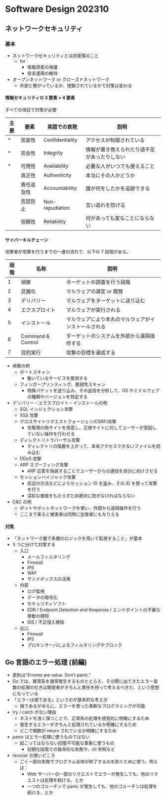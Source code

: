 # Software Design 202310

## ネットワークセキュリティ

### 基本

- ネットワークセキュリティとは防衛策のこと
  - for
    - 情報資産の保護
    - 安全運用の維持
- オープンネットワーク or クローズドネットワーク
  - 外部と繋がっているか、閉鎖されているかで対策は変わる

#### 情報セキュリティの 3 要素 + 4 要素

すべての項目で対策が必要

| 主要 | 要素       | 英語での表現    | 説明                                         |
| ---- | ---------- | --------------- | -------------------------------------------- |
| \*   | 気密性     | Confidentiality | アクセスが制限されている                     |
| \*   | 完全性     | Integrity       | 情報が書き換えられたり過不足があったりしない |
| \*   | 可用性     | Availability    | 必要な人がいつでも使えること                 |
|      | 真正性     | Authenticity    | 本当にその人かどうか                         |
|      | 責任追及性 | Accountability  | 誰が何をしたかを追跡できる                   |
|      | 否認防止   | Non-repudiation | 言い逃れを防げる                             |
|      | 信頼性     | Reliability     | 何があっても変なことにならない               |

#### サイバーキルチェーン

攻撃者が攻撃を行うまでの一連の流れで、以下の 7 段階がある。

| 段階 | 名称              | 説明                                                 |
| ---- | ----------------- | ---------------------------------------------------- |
| 1    | 偵察              | ターゲットの調査を行う段階                           |
| 2    | 武器化            | マルウェアの選定 or 開発                             |
| 3    | デリバリー        | マルウェアをターゲットに送り込む                     |
| 4    | エクスプロイト    | マルウェアが実行される                               |
| 5    | インストール      | マルウェアにより本丸のマルウェアがインストールされる |
| 6    | Command & Control | ターゲットのシステムを外部から遠隔操作する           |
| 7    | 目的実行          | 攻撃の目標を達成する                                 |

- 偵察の例
  - ポートスキャン
    - 動いているサービスを推測する
  - フィンガープリンティング、脆弱性スキャン
    - 特殊パケットを送り込み、その返信を分析して、OS やミドルウェアの種類やバージョンを特定する
- デリバリー・エクスプロイト・インストールの例
  - SQL インジェクション攻撃
  - XSS 攻撃
  - クロスサイトリクエストフォージェリ(CSRF)攻撃
    - 攻撃用の偽サイトを用意し、正規サイトに対してユーザーが意図していない操作を行わせる
  - ディレクトリトラバーサル攻撃
    - ディレクトリの階層を上がって、本来アクセスできないファイルを読み込む
  - DDoS 攻撃
  - ARP スプーフィング攻撃
    - ARP 応答を偽装することでユーザーからの通信を自分に向けさせる
  - セッションハイジャック攻撃
    - 前述の方法などによりセッション ID を盗み、その ID を使って攻撃を行う
    - 深刻な被害をもたらすため絶対に防がなければならない
- C&C の例
  - ボットやボットネットワークを使い、外部から遠隔操作を行う
  - ここまで来ると被害者は同時に加害者にもなりえる

#### 対策

- 「ネットワーク層で多層のロジックを用いて監視すること」が基本
- 3 つに分けて対策する
  - 入口
    - メールフィルタリング
    - Firewall
    - IPS
    - WAF
    - サンドボックスの活用
  - 内部
    - ログ監視
    - データの暗号化
    - セキュリティソフト
    - EDR / Endpoint Detection and Response / エンドポイントの不審な挙動の検知
    - IDS / 不正侵入検知
  - 出口
    - Firewall
    - IPS
    - プロキシサーバによるフィルタリングやブロック

## Go 言語のエラー処理 (前編)

- 原則は"Errores are value. Don't panic."
- Go では、異常系を通常発生するものととらえ、その際に出てきたエラー変数の処理の仕方は開発者がきちんと責任を持って考えるべきだ、という思想になっている
- 「エラーは値である」というのが基本的な考え方
  - 値であるがゆえに、エラーを使った柔軟なプログラミングが可能
- try / catch がない理由
  - ネストを浅く保つことで、正常系の処理を視覚的に明確にするため
  - 発生するエラーがきちんと処理されているか明確にするため
  - どこで関数が return されているか明確にするため
- panic はエラー処理に使うものではない
  - 起こってはならない回復不可能な事象に使うもの
    - 初期化段階での致命的な失敗や、nil 参照など
- recover の使いどころ
  - ごく一部の失敗でプログラム全体が終了するのを防ぐために使う。例えば：
    - Web サーバーの一部のリクエストでエラーが発生しても、他のリクエストは処理を続ける、とか
    - 一つのゴルーチンで panic が発生しても、他のゴルーチンは処理を続ける、とか
